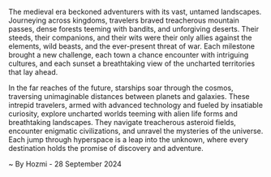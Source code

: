 
The medieval era beckoned adventurers with its vast, untamed landscapes. Journeying across kingdoms, travelers braved treacherous mountain passes, dense forests teeming with bandits, and unforgiving deserts. Their steeds, their companions, and their wits were their only allies against the elements, wild beasts, and the ever-present threat of war. Each milestone brought a new challenge, each town a chance encounter with intriguing cultures, and each sunset a breathtaking view of the uncharted territories that lay ahead. 

In the far reaches of the future, starships soar through the cosmos, traversing unimaginable distances between planets and galaxies. These intrepid travelers, armed with advanced technology and fueled by insatiable curiosity, explore uncharted worlds teeming with alien life forms and breathtaking landscapes. They navigate treacherous asteroid fields, encounter enigmatic civilizations, and unravel the mysteries of the universe. Each jump through hyperspace is a leap into the unknown, where every destination holds the promise of discovery and adventure. 

~ By Hozmi - 28 September 2024
